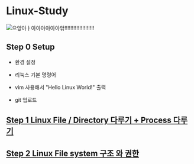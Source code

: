 # Linux-Study

![으앙아ㅏ아아아아아아앆!!!!!!!!!!!!!!!!!!!!](https://mblogthumb-phinf.pstatic.net/MjAyMzA3MjJfMjk1/MDAxNjkwMDAwMjcxNTMy.QzlvysvM4AS6aq9DXrrsIdjZb89bBoE2scnhRGwwnTEg.HWqcHMAuZaMcY5skL-w_UJ01rmUzqKeO3Pc-aQME1C4g.GIF.dydtmd4/%EB%84%B7.gif?type=w800)


## Step 0 Setup

- 환경 설정

- 리눅스 기본 명령어

- vim 사용해서 "Hello Linux World!" 출력

- git 업로드

## [Step 1 Linux File / Directory 다루기 + Process 다루기](https://github.com/BOLTB0X/Linux-Study/tree/main/Step01)

## [Step 2 Linux File system 구조 와 권한](https://github.com/BOLTB0X/Linux-Study/tree/main/Step02)
